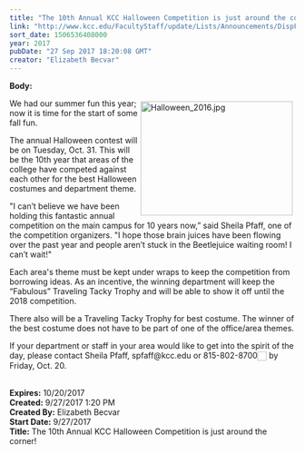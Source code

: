 ```yaml
---
title: "The 10th Annual KCC Halloween Competition is just around the corner! "
link: "http://www.kcc.edu/FacultyStaff/update/Lists/Announcements/DispForm.aspx?ID=2523"
sort_date: 1506536408000
year: 2017
pubDate: "27 Sep 2017 18:20:08 GMT"
creator: "Elizabeth Becvar"
---
```


<div><b>Body:</b> <div class="ExternalClass36F034B7ABEC436A88B7CEF8FAFF0FCF"><p>​<img width="447" height="335" alt="Halloween_2016.jpg" src="/FacultyStaff/update/Documents/Halloween_2016.jpg" style="height:201px;width:268px;vertical-align:auto;float:right;margin:5px" />We had our summer fun this year; now it is time for the start of some fall fun.</p>
<p>The annual Halloween contest will be on Tuesday, Oct. 31. This will be the 10th year that areas of the college have competed against each other for the best Halloween costumes and department theme.</p>
<p>&quot;I can’t believe we have been holding this fantastic annual competition on the main campus for 10 years now,” said Sheila Pfaff, one of the competition organizers. &quot;I hope those brain juices have been flowing over the past year and people aren’t stuck in the Beetlejuice waiting room! I can’t wait!&quot;</p>
<p>Each area's theme must be kept under wraps to keep the competition from borrowing ideas. As an incentive, the winning department will keep the “Fabulous” Traveling Tacky Trophy and will be able to show it off until the 2018 competition.</p>
<p>There also will be a Traveling Tacky Trophy for best costume. The winner of the best costume does not have to be part of one of the office/area themes.</p>
<p>If your department or staff in your area would like to get into the spirit of the day, please contact Sheila Pfaff, spfaff@kcc.edu or <span class="baec5a81-e4d6-4674-97f3-e9220f0136c1" style="white-space:nowrap">815-802-8700<a title="Call: 815-802-8700" href="#" style="overflow:hidden;cursor:hand;border-top:medium none;height:16px;border-right:medium none;width:16px;vertical-align:middle;white-space:nowrap;right:0px;border-bottom:medium none;position:static !important;float:none;left:0px;margin:0px;border-left:medium none;display:inline;top:0px;bottom:0px"><img title="Call: 815-802-8700" alt="" style="overflow:hidden;cursor:hand;border-top:medium none;height:16px;border-right:medium none;width:16px;vertical-align:middle;white-space:nowrap;right:0px;border-bottom:medium none;position:static !important;float:none;left:0px;margin:0px;border-left:medium none;display:inline;top:0px;bottom:0px" /></a></span> by Friday, Oct. 20.<br /><br /></p></div></div>
<div><b>Expires:</b> 10/20/2017</div>
<div><b>Created:</b> 9/27/2017 1:20 PM</div>
<div><b>Created By:</b> Elizabeth Becvar</div>
<div><b>Start Date:</b> 9/27/2017</div>
<div><b>Title:</b> The 10th Annual KCC Halloween Competition is just around the corner! </div>

